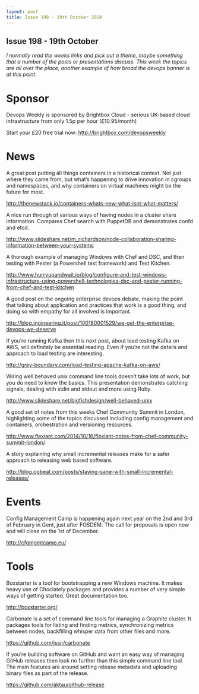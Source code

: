 ```yaml
---
layout: post
title: Issue 198 - 19th October 2014
---
```


## Issue 198 - 19th October

_I normally read the weeks links and pick out a theme, maybe something that a number of the posts or presentations discuss. This week the topics are all over the place, another example of how broad the devops banner is at this point._


Sponsor
======

Devops Weekly is sponsored by Brightbox Cloud - serious UK-based cloud infrastructure from only 1.5p per hour (£10.95/month)

Start your £20 free trial now: http://brightbox.com/devopsweekly


News
====

A great post putting all things containers  in a historical context. Not just where they came from, but what’s happening to drive innovation in cgroups and namespaces, and why containers on virtual machines might be the future for most.

http://thenewstack.io/containers-whats-new-what-isnt-what-matters/


A nice run through of various ways of having nodes in a cluster share information. Compares Chef search with PuppetDB and demonstrates confd and etcd.

http://www.slideshare.net/m_richardson/node-collaboration-sharing-information-between-your-systems


A thorough example of managing Windows with Chef and DSC, and then testing with Pester (a Powershell test framework) and Test Kitchen.

http://www.hurryupandwait.io/blog/configure-and-test-windows-infrastructure-using-powershell-technologies-dsc-and-pester-running-from-chef-and-test-kitchen


A good post on the ongoing enterprise devops debate, making the point that talking about application and practices that work is a good thing, and doing so with empathy for all involved is important.

http://blog.ingineering.it/post/100180001529/we-get-the-enterprise-devops-we-deserve


If you’re running Kafka then this next post, about load testing Kafka on AWS, will definitely be essential reading. Even if you’re not the details and approach to load testing are interesting.

http://grey-boundary.com/load-testing-apache-kafka-on-aws/


Wiring well behaved unix command line tools doesn’t take lots of work, but you do need to know the basics. This presentation demonstrates catching signals, dealing with stdin and stdout and more using Ruby.

http://www.slideshare.net/bigfishdesign/well-behaved-unix

A good set of notes from this weeks Chef Community Summit in London, highlighting some of the topics discussed including config management and containers, orchestration and versioning resources.

http://www.flexiant.com/2014/10/16/flexiant-notes-from-chef-community-summit-london/


A story explaining why small incremental releases make for a safer approach to releasing web based software.

http://blog.opbeat.com/posts/staying-sane-with-small-incremental-releases/


Events
======

Config Management Camp is happening again next year on the 2nd and 3rd of February in Gent, just after FOSDEM. The call for proposals is open now and will close on the 1st of December.

http://cfgmgmtcamp.eu/


Tools
=====

Boxstarter is a tool for bootstrapping a new Windows machine. It makes heavy use of Choclately packages and provides a number of very simple ways of getting started. Great documentation too.

http://boxstarter.org/


Carbonate is a set of command line tools for managing a Graphite cluster. It packages tools for listing and finding metrics, synchronizing metrics between nodes, backfilling whisper data from other files and more.

https://github.com/jssjr/carbonate


If you’re building software on GitHub and want an easy way of managing GitHub releases then look no further than this simple command line tool. The main features are around setting release metadata and uploading binary files as part of the release.

https://github.com/aktau/github-release
